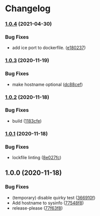 # Changelog

### [1.0.4](https://www.github.com/dxos/signal/compare/v1.0.3...v1.0.4) (2021-04-30)


### Bug Fixes

* add ice port to dockerfile. ([e180237](https://www.github.com/dxos/signal/commit/e18023758e621337df5693e5ca63967b6c9fa601))

### [1.0.3](https://www.github.com/dxos/signal/compare/v1.0.2...v1.0.3) (2020-11-19)


### Bug Fixes

* make hostname optional ([dc88cef](https://www.github.com/dxos/signal/commit/dc88cef05a82483e78aaf854d6b7f9c3843ce66b))

### [1.0.2](https://www.github.com/dxos/signal/compare/v1.0.1...v1.0.2) (2020-11-18)


### Bug Fixes

* build ([1183cfe](https://www.github.com/dxos/signal/commit/1183cfe0bdcd4c364c5e08ebc180df066b701baf))

### [1.0.1](https://www.github.com/dxos/signal/compare/v1.0.0...v1.0.1) (2020-11-18)


### Bug Fixes

* lockfile linting ([8e027fc](https://www.github.com/dxos/signal/commit/8e027fc6422c8791013a7a1d260bafcf74127a1a))

## 1.0.0 (2020-11-18)


### Bug Fixes

* (temporary) disable quirky test ([366910f](https://www.github.com/dxos/signal/commit/366910fb8e0b550c359108485832693aa8cef86c))
* Add hostname to sysinfo ([77548f8](https://www.github.com/dxos/signal/commit/77548f8c358228dcbdebdbc53910419583536cb6))
* release-please ([77f63f8](https://www.github.com/dxos/signal/commit/77f63f84d9d3a8e896b1702739f56a7d395e1004))
